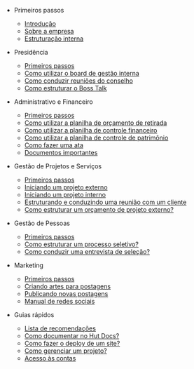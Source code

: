 - Primeiros passos

  - [Introdução](/)
  - [Sobre a empresa](sobre.md)
  - [Estruturação interna](estruturacao.md)

- Presidência

  - [Primeiros passos](diretorias/presidencia/primeiros-passos.md)
  - [Como utilizar o board de gestão interna](diretorias/presidencia/gestao-interna.md)
  - [Como conduzir reuniões do conselho](diretorias/presidencia/reunioes-conselho.md)
  - [Como estruturar o Boss Talk](diretorias/presidencia/boss-talk.md)

- Administrativo e Financeiro

  - [Primeiros passos](diretorias/administrativo/primeiros-passos.md)
  - [Como utilizar a planilha de orçamento de retirada](diretorias/administrativo/orcamento-retirada.md)
  - [Como utilizar a planilha de controle financeiro](diretorias/administrativo/controle-financeiro.md)
  - [Como utilizar a planilha de controle de patrimônio](diretorias/administrativo/controle-patrimonio.md)
  - [Como fazer uma ata](diretorias/administrativo/ata.md)
  - [Documentos importantes](diretorias/administrativo/documentos-importantes.md)

- Gestão de Projetos e Serviços

  - [Primeiros passos](diretorias/projetos/primeiros-passos.md)
  - [Iniciando um projeto externo](diretorias/projetos/projeto-externo.md)
  - [Iniciando um projeto interno](diretorias/projetos/projeto-interno.md)
  - [Estruturando e conduzindo uma reunião com um cliente](diretorias/projetos/reuniao-cliente.md)
  - [Como estruturar um orçamento de projeto externo?](diretorias/projetos/orcamento-projeto-externo.md)

- Gestão de Pessoas

  - [Primeiros passos](diretorias/pessoas/primeiros-passos.md)
  - [Como estruturar um processo seletivo?](diretorias/pessoas/processo-seletivo.md)
  - [Como conduzir uma entrevista de seleção?](diretorias/pessoas/entrevista.md)

- Marketing

  - [Primeiros passos](diretorias/marketing/primeiros-passos.md)
  - [Criando artes para postagens](diretorias/marketing/artes-postagens.md)
  - [Publicando novas postagens](diretorias/marketing/novas-postagens.md)
  - [Manual de redes sociais](diretorias/marketing/manual-redes-sociais.md)

- Guias rápidos

  - [Lista de recomendações](guias/recomendacoes.md)
  - [Como documentar no Hut Docs?](guias/como-documentar.md)
  - [Como fazer o deploy de um site?](guias/deploy.md)
  - [Como gerenciar um projeto?](guias/gerenciar-projeto.md)
  - [Acesso às contas](guias/acesso-contas.md)
